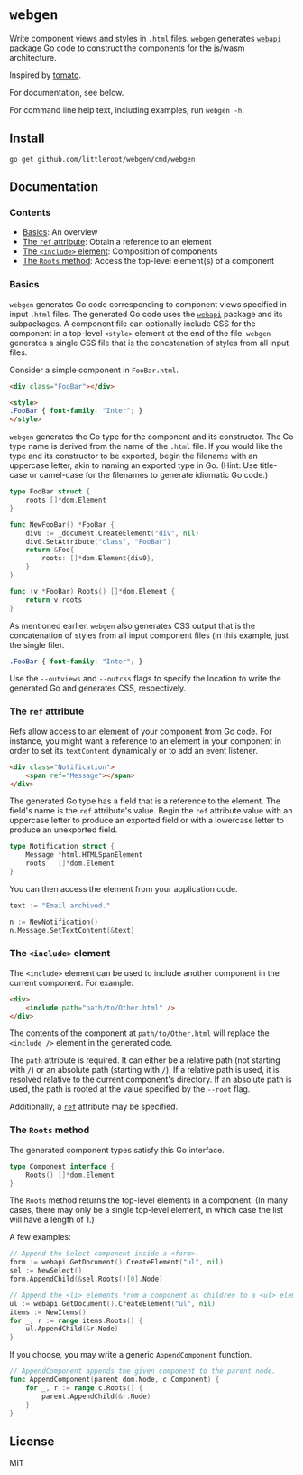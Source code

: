 # `webgen`

Write component views and styles in `.html` files. `webgen` generates
[`webapi`][2] package Go code to construct the components for the
js/wasm architecture.

Inspired by [tomato][1].

For documentation, see below.

For command line help text, including examples, run `webgen -h`.

## Install

```
go get github.com/littleroot/webgen/cmd/webgen
```

## Documentation

### Contents

- [Basics](#basics): An overview
- [The `ref` attribute](#the-ref-attribute): Obtain a reference to an element
- [The `<include>` element](#the-include-element): Composition of components
- [The `Roots` method](#the-roots-method): Access the top-level element(s) of a component

### Basics

`webgen` generates Go code corresponding to component views
specified in input `.html` files. The generated Go code uses the [`webapi`][2]
package and its subpackages. A component file can optionally include CSS for
the component in a top-level `<style>` element at the end of the file. `webgen`
generates a single CSS file that is the concatenation of styles from all
input files.

Consider a simple component in `FooBar.html`.

```html
<div class="FooBar"></div>

<style>
.FooBar { font-family: "Inter"; }
</style>
```

`webgen` generates the Go type for the component and its constructor.
The Go type name is derived from the name of the `.html` file.
If you would like the type and its constructor to be exported, begin the
filename with an uppercase letter, akin to naming an exported
type in Go. (Hint: Use title-case or camel-case for the filenames to generate
idiomatic Go code.)

```go
type FooBar struct {
	roots []*dom.Element
}

func NewFooBar() *FooBar {
	div0 := _document.CreateElement("div", nil)
	div0.SetAttribute("class", "FooBar")
	return &Foo{
		roots: []*dom.Element{div0},
	}
}

func (v *FooBar) Roots() []*dom.Element {
	return v.roots
}
```

As mentioned earlier, `webgen` also generates CSS output that is the concatenation
of styles from all input component files (in this example, just the single file).

```css
.FooBar { font-family: "Inter"; }
```

Use the `--outviews` and `--outcss` flags to specify the location
to write the generated Go and generates CSS, respectively.

### The `ref` attribute

Refs allow access to an element of your component from Go code. For instance,
you might want a reference to an element in your component in order to set
its `textContent` dynamically or to add an event listener.

```html
<div class="Notification">
	<span ref="Message"></span>
</div>
```

The generated Go type has a field that is a reference to the element. The
field's name is the `ref` attribute's value. Begin the `ref` attribute
value with an uppercase letter to produce an exported field or with a
lowercase letter to produce an unexported field.

```go
type Notification struct {
	Message *html.HTMLSpanElement
	roots   []*dom.Element
}
```

You can then access the element from your application code.

```go
text := "Email archived."

n := NewNotification()
n.Message.SetTextContent(&text)
```

### The `<include>` element

The `<include>` element can be used to include another component
in the current component. For example:

```html
<div>
	<include path="path/to/Other.html" />
</div>
```

The contents of the component at `path/to/Other.html` will replace the
`<include />` element in the generated code.

The `path` attribute is required. It can either be a relative path (not starting with `/`)
or an absolute path (starting with `/`). If a relative path is used, it is
resolved relative to the current component's directory. If an absolute path is
used, the path is rooted at the value specified by the `--root` flag.

Additionally, a [`ref`](#the-ref-attribute) attribute may be specified.

### The `Roots` method

The generated component types satisfy this Go interface.

```go
type Component interface {
	Roots() []*dom.Element
}
```

The `Roots` method returns the top-level elements in a component.
(In many cases, there may only be a single top-level element, in which case
the list will have a length of 1.)

A few examples:

```go
// Append the Select component inside a <form>.
form := webapi.GetDocument().CreateElement("ul", nil)
sel := NewSelect()
form.AppendChild(&sel.Roots()[0].Node)
```

```go
// Append the <li> elements from a component as children to a <ul> element.
ul := webapi.GetDocument().CreateElement("ul", nil)
items := NewItems()
for _, r := range items.Roots() {
	ul.AppendChild(&r.Node)
}
```

If you choose, you may write a generic `AppendComponent` function.

```go
// AppendComponent appends the given component to the parent node.
func AppendComponent(parent dom.Node, c Component) {
	for _, r := range c.Roots() {
		parent.AppendChild(&r.Node)
	}
}
```

## License

MIT

[1]: https://github.com/donjaime/tomato
[2]: https://github.com/gowebapi/webapi
